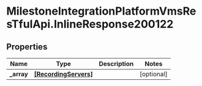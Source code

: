 # MilestoneIntegrationPlatformVmsResTfulApi.InlineResponse200122

## Properties
Name | Type | Description | Notes
------------ | ------------- | ------------- | -------------
**_array** | [**[RecordingServers]**](RecordingServers.md) |  | [optional] 
